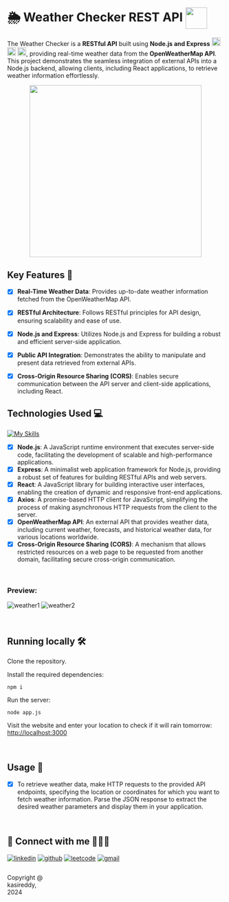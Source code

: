# 🌦️ Weather Checker REST API   <img height="50px" align="center" src="https://github.com/shanibider/NodeJs-Express-Weather-Website/assets/72359805/c3c57bca-cd99-4761-b465-42049617251c"> 

The Weather Checker is a **RESTful API** built using **Node.js and Express** <img height=20px src="https://skillicons.dev/icons?i=express"> <img height=20px src="https://skillicons.dev/icons?i=nodejs"> <img height=20px src="https://skillicons.dev/icons?i=js">,
providing real-time weather data from the **OpenWeatherMap API**. This project demonstrates the seamless integration of external APIs into a Node.js backend, allowing clients, including React applications, to retrieve weather information effortlessly.

<div align="center">
<img height="400px" src="https://github.com/shanibider/NodeJs-Express-Weather-Website/assets/72359805/901d6dbb-338d-4413-a3fd-ff0336deff4d"></div>

## Key Features 🚀

- [x] **Real-Time Weather Data**: Provides up-to-date weather information fetched from the OpenWeatherMap API.
- [x]  **RESTful Architecture**: Follows RESTful principles for API design, ensuring scalability and ease of use.
- [x]  **Node.js and Express**: Utilizes Node.js and Express for building a robust and efficient server-side application.
- [x] **Public API Integration**: Demonstrates the ability to manipulate and present data retrieved from external APIs.
- [x] **Cross-Origin Resource Sharing (CORS)**: Enables secure communication between the API server and client-side applications, including React.


## Technologies Used 💻
[![My Skills](https://skillicons.dev/icons?i=js,nodejs,express,react,html,css)](https://skillicons.dev)

- [x]  **Node.js**: A JavaScript runtime environment that executes server-side code, facilitating the development of scalable and high-performance applications.
- [x]  **Express**: A minimalist web application framework for Node.js, providing a robust set of features for building RESTful APIs and web servers.
- [x]  **React**: A JavaScript library for building interactive user interfaces, enabling the creation of dynamic and responsive front-end applications.
- [x]  **Axios**: A promise-based HTTP client for JavaScript, simplifying the process of making asynchronous HTTP requests from the client to the server.
- [x]  **OpenWeatherMap API**: An external API that provides weather data, including current weather, forecasts, and historical weather data, for various locations worldwide.
- [x]  **Cross-Origin Resource Sharing (CORS)**: A mechanism that allows restricted resources on a web page to be requested from another domain, facilitating secure cross-origin communication.

<br>

### Preview:
![weather1](https://github.com/shanibider/NodeJs-Express-Weather-Website/assets/72359805/a172c8c6-72ee-4ded-a08f-0d6ee6498c0e)
![weather2](https://github.com/shanibider/NodeJs-Express-Weather-Website/assets/72359805/17631156-9f8b-472b-9d8a-f353b732b593)



<br>

## Running locally 🛠️
Clone the repository.

Install the required dependencies:

```shell
npm i
```

Run the server:

```shell
node app.js
```

Visit the website and enter your location to check if it will rain tomorrow: [http://localhost:3000](http://localhost:3000)

<br>

## Usage 📝

- [x] To retrieve weather data, make HTTP requests to the provided API endpoints, specifying the location or coordinates for which you want to fetch weather information. Parse the JSON response to extract the desired weather parameters and display them in your application.



<br>



## 🔗 Connect with me 👨‍💻😊
[![linkedin](https://img.shields.io/badge/linkedin-0A66C2?style=for-the-badge&logo=linkedin&logoColor=white)](https://www.linkedin.com/in/kasireddy-asam-bb8038283/)
[![github](https://img.shields.io/badge/github-000?style=for-the-badge&logo=github&logoColor=white)](https://github.com/kasireddyasam)
[![leetcode](https://img.shields.io/badge/leetcode-FFA116?style=for-the-badge&logo=leetcode&logoColor=white)](https://leetcode.com/u/kasireddy_13177/)
[![gmail](https://img.shields.io/badge/Gmail-D14836?style=for-the-badge&logo=gmail&logoColor=white)](mailto:kasireddy2024@gmail.com)



<footer>
<p style="float:left; width: 20%;">
Copyright @ kasireddy, 2024
</p>
</footer>


